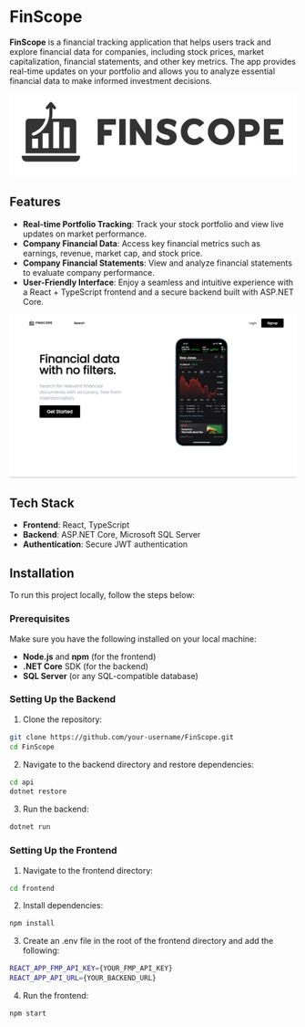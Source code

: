 # FinScope

**FinScope** is a financial tracking application that helps users track and explore financial data for companies, including stock prices, market capitalization, financial statements, and other key metrics. The app provides real-time updates on your portfolio and allows you to analyze essential financial data to make informed investment decisions.

<p align="center">
  <img src="images/logo.png" alt="FinScope Logo">
</p>

## Features

- **Real-time Portfolio Tracking**: Track your stock portfolio and view live updates on market performance.
- **Company Financial Data**: Access key financial metrics such as earnings, revenue, market cap, and stock price.
- **Company Financial Statements**: View and analyze financial statements to evaluate company performance.
- **User-Friendly Interface**: Enjoy a seamless and intuitive experience with a React + TypeScript frontend and a secure backend built with ASP.NET Core.

<p align="center">
  <img src="images/FinScope.png" alt="FinScope HomePage">
</p>

## Tech Stack

- **Frontend**: React, TypeScript
- **Backend**: ASP.NET Core, Microsoft SQL Server
- **Authentication**: Secure JWT authentication

## Installation

To run this project locally, follow the steps below:

### Prerequisites

Make sure you have the following installed on your local machine:

- **Node.js** and **npm** (for the frontend)
- **.NET Core** SDK (for the backend)
- **SQL Server** (or any SQL-compatible database)

### Setting Up the Backend

1. Clone the repository:
 ```bash
 git clone https://github.com/your-username/FinScope.git
 cd FinScope
```

2. Navigate to the backend directory and restore dependencies:
```bash
cd api
dotnet restore
```

3. Run the backend:
```bash
dotnet run
```

### Setting Up the Frontend

1. Navigate to the frontend directory:
```bash
cd frontend
```

2. Install dependencies:
```bash
npm install
```

3. Create an .env file in the root of the frontend directory and add the following:
```bash
REACT_APP_FMP_API_KEY={YOUR_FMP_API_KEY}
REACT_APP_API_URL={YOUR_BACKEND_URL}
```

4. Run the frontend:
```bash
npm start
```
